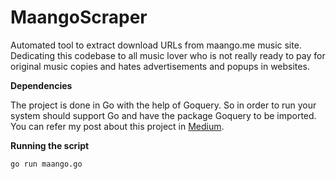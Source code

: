# MaangoScraper
Automated tool to extract download URLs from maango.me music site.
Dedicating this codebase to all music lover who is not really ready to pay for original music copies and hates advertisements and popups in websites.

**Dependencies**

The project is done in Go with the help of Goquery. So in order to run your system should support Go and have the package Goquery to be imported. You can refer my post about this project in [Medium](https://medium.com/@go_langer/scraping-maango-me-ca1ba695ccc4#.k43med928 "Maango Scraper").

**Running the script**

```
go run maango.go
```

